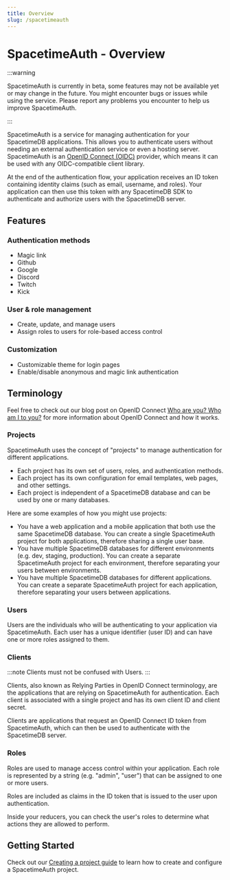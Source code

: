 ```yaml
---
title: Overview
slug: /spacetimeauth
---
```


# SpacetimeAuth - Overview

:::warning

SpacetimeAuth is currently in beta, some features may not be available yet or may change in the future. You might encounter bugs or issues while using the service. Please report any problems you encounter to help us improve SpacetimeAuth.

:::

SpacetimeAuth is a service for managing authentication for your SpacetimeDB
applications. This allows you to authenticate users without needing
an external authentication service or even a hosting server.
SpacetimeAuth is an [OpenID Connect (OIDC)](https://openid.net/developers/how-connect-works/) provider, which means it can be used with
any OIDC-compatible client library.

At the end of the authentication flow, your application receives an ID token
containing identity claims (such as email, username, and roles). Your
application can then use this token with any SpacetimeDB SDK to authenticate and
authorize users with the SpacetimeDB server.

## Features

### Authentication methods

- Magic link
- Github
- Google
- Discord
- Twitch
- Kick

### User & role management

- Create, update, and manage users
- Assign roles to users for role-based access control

### Customization

- Customizable theme for login pages
- Enable/disable anonymous and magic link authentication

## Terminology

Feel free to check out our blog post on OpenID
Connect [Who are you? Who am I to you?](https://spacetimedb.com/blog/who-are-you)
for more information about OpenID Connect and how it works.

### Projects

SpacetimeAuth uses the concept of "projects" to manage authentication for
different applications.

- Each project has its own set of users, roles, and authentication methods.
- Each project has its own configuration for email templates, web pages, and
  other settings.
- Each project is independent of a SpacetimeDB database and can be used by one
  or many databases.

Here are some examples of how you might use projects:

- You have a web application and a mobile application that both use the same
  SpacetimeDB database. You can create a single SpacetimeAuth project for both
  applications, therefore sharing a single user base.
- You have multiple SpacetimeDB databases for different environments (e.g. dev,
  staging, production). You can create a separate SpacetimeAuth project for each
  environment, therefore separating your users between environments.
- You have multiple SpacetimeDB databases for different applications. You can
  create a separate SpacetimeAuth project for each application, therefore
  separating your users between applications.

### Users

Users are the individuals who will be authenticating to your application via
SpacetimeAuth. Each user has a unique identifier (user ID) and can have one or
more roles assigned to them.

### Clients

:::note
Clients must not be confused with Users.
:::

Clients, also known as Relying Parties in OpenID Connect terminology, are the
applications that are relying on SpacetimeAuth for authentication. Each client
is associated with a single project and has its own client ID and client
secret.

Clients are applications that request an OpenID Connect ID token from
SpacetimeAuth, which can then be used to authenticate with the SpacetimeDB
server.

### Roles

Roles are used to manage access control within your application. Each role is
represented by a string (e.g. "admin", "user") that can be assigned to one or
more users.

Roles are included as claims in the ID token that is issued to the user upon
authentication.

Inside your reducers, you can check the user's roles to determine what
actions they are allowed to perform.

## Getting Started

Check out our [Creating a project guide](/spacetimeauth/creating-a-project) to
learn how to create and configure a SpacetimeAuth project.
